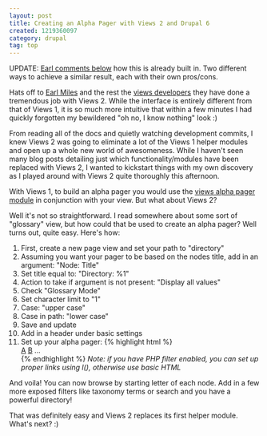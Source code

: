 ```yaml
--- 
layout: post
title: Creating an Alpha Pager with Views 2 and Drupal 6
created: 1219360097
category: drupal
tag: top
---
```

<div class="alert alert-error">UPDATE: <a href="http://tedserbinski.com/tags/drupal/creating-alpha-pager-with-views-2-and-drupal-6#comment-3478">Earl comments below</a> how this is already built in. Two different ways to achieve a similar result, each with their own pros/cons.</div>

Hats off to <a href="http://www.angrydonuts.com/">Earl Miles</a> and the rest the <a href="http://groups.drupal.org/views-developers">views developers</a> they have done a tremendous job with Views 2. While the interface is entirely different from that of Views 1, it is so much more intuitive that within a few minutes I had quickly forgotten my bewildered "oh no, I know nothing" look :)

From reading all of the docs and quietly watching development commits, I knew Views 2 was going to eliminate a lot of the Views 1 helper modules and open up a whole new world of awesomeness. While I haven't seen many blog posts detailing just which functionality/modules have been replaced with Views 2, I wanted to kickstart things with my own discovery as I played around with Views 2 quite thoroughly this afternoon.

With Views 1, to build an alpha pager you would use the <a href="http://drupal.org/project/views_alpha_pager">views alpha pager module</a> in conjunction with your view. But what about Views 2?

Well it's not so straightforward. I read somewhere about some sort of "glossary" view, but how could that be used to create an alpha pager? Well turns out, quite easy. Here's how:

<ol>
<li>First, create a new page view and set your path to "directory"</li>
<li>Assuming you want your pager to be based on the nodes title, add in an argument: "Node: Title"</li>
<li>Set title equal to: "Directory: %1"</li>
<li>Action to take if argument is not present: "Display all values"</li>
<li>Check "Glossary Mode"</li>
<li>Set character limit to "1"</li>
<li>Case: "upper case"</li>
<li>Case in path: "lower case"</li>
<li>Save and update</li>
<li>Add in a header under basic settings</li>
<li>Set up your alpha pager:
{% highlight html %}
<div class="alpha-pager">
  <a class="alpha-page" href="/directory/a">A</a>
  <a class="alpha-page" href="/directory/b">B</a>
   ... 
</div>
{% endhighlight %}
<em>Note: if you have PHP filter enabled, you can set up proper links using l(), otherwise use basic HTML</em>
</li>
</ol>

And voila! You can now browse by starting letter of each node. Add in a few more exposed filters like taxonomy terms or search and you have a powerful directory!

That was definitely easy and Views 2 replaces its first helper module. What's next? :)
